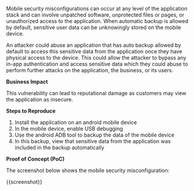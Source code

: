 Mobile security misconfigurations can occur at any level of the application stack and can involve unpatched software, unprotected files or pages, or unauthorized access to the application. When automatic backup is allowed by default, sensitive user data can be unknowingly stored on the mobile device.

An attacker could abuse an application that has auto backup allowed by default to access this sensitive data from the application once they have physical access to the device. This could allow the attacker to bypass any in-app authentication and access sensitive data which they could abuse to perform further attacks on the application, the business, or its users.

**Business Impact**

This vulnerability can lead to reputational damage as customers may view the application as insecure.

**Steps to Reproduce**

1. Install the application on an android mobile device
1. In the mobile device, enable USB debugging
1. Use the android ADB tool to backup the data of the mobile device
1. In this backup, view that sensitive data from the application was included in the backup automatically

**Proof of Concept (PoC)**

The screenshot below shows the mobile security misconfiguration:

{{screenshot}}
